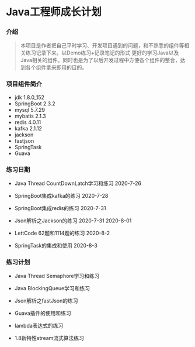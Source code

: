 # Java工程师成长计划

### 介绍
>本项目是作者把自己平时学习、开发项目遇到的问题，和不熟悉的组件等相关练习记录下来。以Demo练习+记录笔记的形式
更好的学习Java以及Java相关的组件。同时也是为了以后开发过程中方便各个组件的整合，达到各个组件拿来即用的目的。


### 项目组件简介

   * jdk 1.8.0_152
   * SpringBoot 2.3.2
   * mysql 5.7.29
   * mybatis 2.1.3
   * redis 4.0.11
   * kafka 2.1.12
   * jackson
   * fastjson
   * SpringTask
   * Guava
    

### 练习日期

* Java Thread CountDownLatch学习和练习 2020-7-26

* SpringBoot集成kafka的练习 2020-7-28

* SpringBoot集成redis的练习  2020-7-31

* Json解析之Jackson的练习 2020-7-31 2020-8-01

* LettCode 62题和1114题的练习 2020-8-2

* SpringTask的集成和使用 2020-8-3


### 练习计划

* Java Thread Semaphore学习和练习 

* Java BlockingQueue学习和练习

* Json解析之fastJson的练习



* Guava插件的使用和练习

* lambda表达式的练习

* 1.8新特性stream流式算法练习
